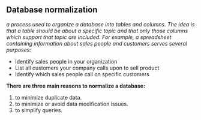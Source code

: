 ## Database normalization
 *a process used to organize a database into tables and columns. The idea is that a table should be about a specific topic and that only those columns which support that topic are included. For example, a spreadsheet containing information about sales people and customers serves several purposes:*

- Identify sales people in your organization
- List all customers your company calls upon to sell product
- Identify which sales people call on specific customers

**There are three main reasons to normalize a database:**

1. to minimize duplicate data.
1. to minimize or avoid data modification issues.
1. to simplify queries. 
